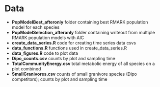   # Data
  
  * __PopModelBest_afteronly__ folder containing best RMARK population model for each species
  * __PopModelSelection_afteronly__ folder containing writeout from multiple RMARK population models with AIC
  * __create_data_series.R__ code for creating time series data csvs
  * __data_functions.R__ functions used in create_data_series.R
  * __data_figures.R__ code to plot data
  * __Dipo_counts.csv__ counts by plot and sampling time
  * __TotalCommunityEnergy.csv__ total metabolic energy of all species on a plot combined
  * __SmallGranivores.csv__ counts of small granivore species (Dipo competitors); counts by plot and sampling time
